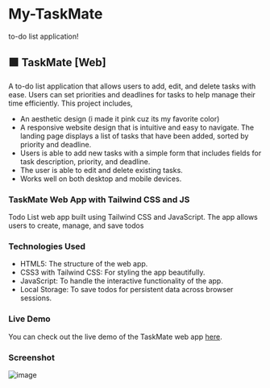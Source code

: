 # My-TaskMate
to-do list application!
## 🟩 TaskMate [Web]
A to-do list application that allows users to add, edit, and delete tasks with ease. Users can set priorities and deadlines for tasks to help manage their time efficiently. 
This project includes, 
-	An aesthetic design (i made it pink cuz its my favorite color)
-	A responsive website design that is intuitive and easy to navigate. The landing page displays a list of tasks that have been added, sorted by priority and deadline. 
-	Users is able to add new tasks with a simple form that includes fields for task description, priority, and deadline. 
-	The user is able to edit and delete existing tasks.
-	Works well on both desktop and mobile devices.
### TaskMate Web App with Tailwind CSS and JS
Todo List web app built using Tailwind CSS and JavaScript. The app allows users to create, manage, and save todos
### Technologies Used
- HTML5: The structure of the web app.
- CSS3 with Tailwind CSS: For styling the app beautifully.
- JavaScript: To handle the interactive functionality of the app.
- Local Storage: To save todos for persistent data across browser sessions.
### Live Demo
You can check out the live demo of the TaskMate web app [here](https://pixelpurfect.github.io/My-TaskMate/).
### Screenshot
![image](https://github.com/pixelpurfect/My-TaskMate/assets/145926369/44fc08a2-1528-4bac-a296-0c62d9ca0f32)
